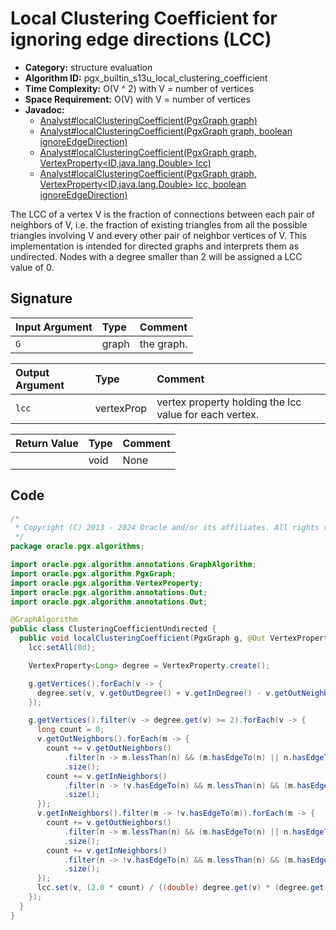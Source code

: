 # Local Clustering Coefficient for ignoring edge directions (LCC)

- **Category:** structure evaluation
- **Algorithm ID:** pgx_builtin_s13u_local_clustering_coefficient
- **Time Complexity:** O(V ^ 2) with V = number of vertices
- **Space Requirement:** O(V) with V = number of vertices
- **Javadoc:**
  - [Analyst#localClusteringCoefficient(PgxGraph graph)](https://docs.oracle.com/en/database/oracle/property-graph/24.3/spgjv/oracle/pgx/api/Analyst.html#localClusteringCoefficient_oracle_pgx_api_PgxGraph_)
  - [Analyst#localClusteringCoefficient(PgxGraph graph, boolean ignoreEdgeDirection)](https://docs.oracle.com/en/database/oracle/property-graph/24.3/spgjv/oracle/pgx/api/Analyst.html#localClusteringCoefficient_oracle_pgx_api_PgxGraph_boolean_)
  - [Analyst#localClusteringCoefficient(PgxGraph graph, VertexProperty<ID,​java.lang.Double> lcc)](https://docs.oracle.com/en/database/oracle/property-graph/24.3/spgjv/oracle/pgx/api/Analyst.html#localClusteringCoefficient_oracle_pgx_api_PgxGraph_oracle_pgx_api_VertexProperty_)
  - [Analyst#localClusteringCoefficient(PgxGraph graph, VertexProperty<ID,​java.lang.Double> lcc, boolean ignoreEdgeDirection)](https://docs.oracle.com/en/database/oracle/property-graph/24.3/spgjv/oracle/pgx/api/Analyst.html#localClusteringCoefficient_oracle_pgx_api_PgxGraph_oracle_pgx_api_VertexProperty_boolean_)

The LCC of a vertex V is the fraction of connections between each pair of neighbors of V, i.e. the fraction of existing triangles from all the possible triangles involving V and every other pair of neighbor vertices of V. This implementation is intended for directed graphs and interprets them as undirected. Nodes with a degree smaller than 2 will be assigned a LCC value of 0.

## Signature

| Input Argument | Type | Comment |
| :--- | :--- | :--- |
| `G` | graph | the graph. |

| Output Argument | Type | Comment |
| :--- | :--- | :--- |
| `lcc` | vertexProp<double> | vertex property holding the lcc value for each vertex. |

| Return Value | Type | Comment |
| :--- | :--- | :--- |
| | void | None |

## Code

```java
/*
 * Copyright (C) 2013 - 2024 Oracle and/or its affiliates. All rights reserved.
 */
package oracle.pgx.algorithms;

import oracle.pgx.algorithm.annotations.GraphAlgorithm;
import oracle.pgx.algorithm.PgxGraph;
import oracle.pgx.algorithm.VertexProperty;
import oracle.pgx.algorithm.annotations.Out;
import oracle.pgx.algorithm.annotations.Out;

@GraphAlgorithm
public class ClusteringCoefficientUndirected {
  public void localClusteringCoefficient(PgxGraph g, @Out VertexProperty<Double> lcc) {
    lcc.setAll(0d);

    VertexProperty<Long> degree = VertexProperty.create();

    g.getVertices().forEach(v -> {
      degree.set(v, v.getOutDegree() + v.getInDegree() - v.getOutNeighbors().filter(v1 -> (v.hasEdgeFrom(v1))).size());
    });

    g.getVertices().filter(v -> degree.get(v) >= 2).forEach(v -> {
      long count = 0;
      v.getOutNeighbors().forEach(m -> {
        count += v.getOutNeighbors()
            .filter(n -> m.lessThan(n) && (m.hasEdgeTo(n) || n.hasEdgeTo(m)))
            .size();
        count += v.getInNeighbors()
            .filter(n -> !v.hasEdgeTo(n) && m.lessThan(n) && (m.hasEdgeTo(n) || n.hasEdgeTo(m)))
            .size();
      });
      v.getInNeighbors().filter(m -> !v.hasEdgeTo(m)).forEach(m -> {
        count += v.getOutNeighbors()
            .filter(n -> m.lessThan(n) && (m.hasEdgeTo(n) || n.hasEdgeTo(m)))
            .size();
        count += v.getInNeighbors()
            .filter(n -> !v.hasEdgeTo(n) && m.lessThan(n) && (m.hasEdgeTo(n) || n.hasEdgeTo(m)))
            .size();
      });
      lcc.set(v, (2.0 * count) / ((double) degree.get(v) * (degree.get(v) - 1)));
    });
  }
}
```
